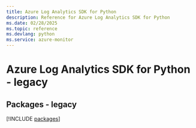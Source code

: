 ```yaml
---
title: Azure Log Analytics SDK for Python
description: Reference for Azure Log Analytics SDK for Python
ms.date: 02/28/2025
ms.topic: reference
ms.devlang: python
ms.service: azure-monitor
---
```

# Azure Log Analytics SDK for Python - legacy
## Packages - legacy
[!INCLUDE [packages](log-analytics-index.md)]